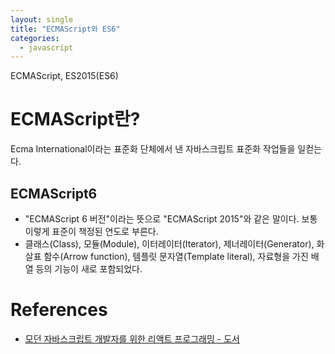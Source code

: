 ```yaml
---
layout: single
title: "ECMAScript와 ES6"
categories:
  - javascript
---
```


ECMAScript, ES2015(ES6)

# ECMAScript란?

Ecma International이라는 표준화 단체에서 낸 자바스크립트 표준화 작업들을 일컫는다.

## ECMAScript6

- "ECMAScript 6 버전"이라는 뜻으로 "ECMAScript 2015"와 같은 말이다. 보통 이렇게 표준이 책정된 연도로 부른다.
- 클래스(Class), 모듈(Module), 이터레이터(Iterator), 제너레이터(Generator), 화살표 함수(Arrow function), 템플릿 문자열(Template literal), 자료형을 가진 배열 등의 기능이 새로 포함되었다.

# References

- [모던 자바스크립트 개발자를 위한 리액트 프로그래밍 - 도서]()
